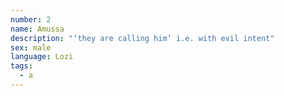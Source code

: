 ```yaml
---
number: 2
name: Amussa
description: "‘they are calling him’ i.e. with evil intent"
sex: male
language: Lozi
tags:
  - a
---
```

